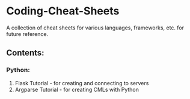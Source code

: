 # Coding-Cheat-Sheets
A collection of cheat sheets for various languages, frameworks, etc. for future reference. 

## Contents:

### Python:
  1. Flask Tutorial - for creating and connecting to servers
  2. Argparse Tutorial - for creating CMLs with Python
